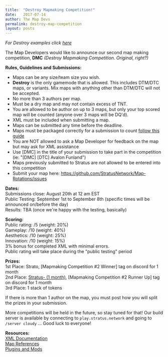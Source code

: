 ```yaml
---
title:  "Destroy Mapmaking Competition!"
date:   2017-07-14
author: The Map Devs
permalink: destroy-map-competition
layout: posts
---
```

_For Destroy examples click [here](http://stratus.network/destroy-map-examples)_

The Map Developers would like to announce our second map making competition, **DMC**
*(Destroy Mapmaking Competition. Original, right?)*

**Rules, Guidelines and Submissions:**
- Maps can be any size/team size you wish.
- **Destroy** is the only gamemode that is allowed. This includes DTM/DTC maps, or variants. Mix maps  with anything other than DTM/DTC will not be accepted.
- No more than 3 authors per map.
- Must be a dry map and may not contain excess of TNT.
- You are allowed to be author on up to 3 maps, but only your top scored map will be counted (anyone over 3 maps will be DQ'd).
- XML must be included when submitting a map.
- Maps can be submitted any time before the deadline.
- Maps must be packaged correctly for a submission to count [follow this guide](http://docs.stratus.network/guides/packaging/cleaning_files)
- You are NOT allowed to ask a Map Developer for feedback on the map but may ask for XML assistance
- Use [DMC] in the title of your submission to take part in the competition (ie: "[DMC] [DTC] Avalon Funland")
- Maps previously submitted to Stratus are not allowed to be entered into this competition
- Submit your map here: https://github.com/StratusNetwork/Map-Rotations/issues

**Dates:**  
Submissions close: August 20th at 12 am EST  
Public Testing: September 1st to September 8th (specific times will be announced on/before the day)  
Results: TBA (once we're happy with the testing, basically)

**Scoring:**  
Public rating: /5 (weight: 20%)  
Gameplay: /10 (weight: 40%)  
Aesthetics: /10 (weight: 25%)  
Innovation: /10 (weight: 15%)  
3% bonus for completed XML with minimal errors.  
Public rating will take place during the "public testing" period

**Prizes:**  
1st Place: Strato, [Mapmaking Competition #2 Winner] tag on discord for 1 month  
2nd Place: [Stratus- (1 month)](http://stratusnetwork.buycraft.net/category/883326), [Mapmaking Competition #2 Runner Up] tag on discord for 1 month  
3rd Place: 1 stack of tokens

If there is more than 1 author on the map, you must post how you will split the prizes in your submission.

More competitions will be held in the future, so stay tuned for that! Our build server is available by connecting to `play.stratus.network` and going to `/server cloudy` ... Good luck to everyone!

**Resources:**  
[XML Documentation](http://docs.stratus.network)  
[Map References](http://docs.stratus.network/examples/)  
[Plugins and Mods](http://docs.stratus.network/guides/plugins)
